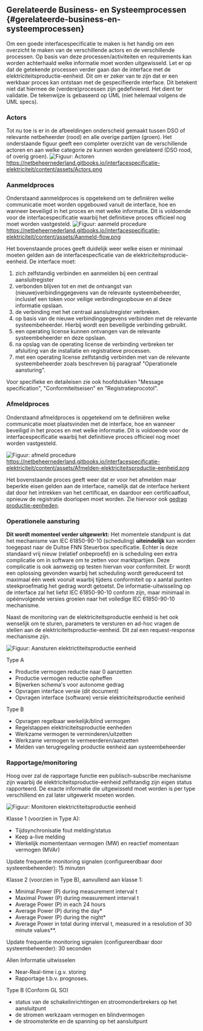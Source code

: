 ## Gerelateerde Business- en Systeemprocessen {#gerelateerde-business-en-systeemprocessen}

Om een goede interfacespecificatie te maken is het handig om een overzicht te maken van de verschillende actors en de verschillende processen. Op basis van deze processen/activiteiten en requirements kan worden achterhaald welke informatie moet worden uitgewisseld. Let er op dat de getekende processen verder gaan dan de interface met de elektriciteitsproductie-eenheid. Dit om er zeker van te zijn dat er een werkbaar proces kan ontstaan met de gespecifieerde interface. Dit betekent niet dat hiermee de (verdere)processen zijn gedefinieerd. Het dient ter validatie. De tekenwijze is gebaseerd op UML (niet helemaal volgens de UML specs).

### Actors
Tot nu toe is er in de afbeeldingen onderscheid gemaakt tussen DSO of relevante netbeheerder (rood) en alle overige partijen (groen). Het onderstaande figuur geeft een completer overzicht van de verschillende actoren en aan welke categorie ze kunnen worden gerelateerd (DSO rood, of overig groen).
![Figuur: Actoren](/assets/Actors.png)
https://netbeheernederland.gitbooks.io/interfacespecificatie-elektriciteit/content/assets/Actors.png

### Aanmeldproces
Onderstaand aanmeldproces is opgetekend om te definiëren welke communicatie moet worden opgebouwd vanuit de interface, hoe en wanneer beveiligd in het proces en met welke informatie. Dit is voldoende voor de interfacespecificatie waarbij het definitieve proces officieel nog moet worden vastgesteld. 
![Figuur: aanmeld procedure](/assets/Aanmeld-flow.png)
https://netbeheernederland.gitbooks.io/interfacespecificatie-elektriciteit/content/assets/Aanmeld-flow.png

Het bovenstaande proces geeft duidelijk weer welke eisen er minimaal moeten gelden aan de interfacespecficatie van de elektriciteitsproducie-eenheid. De interface moet:
1. zich zelfstandig verbinden en aanmelden bij een centraal aansluitregister
2. verbonden blijven tot en met de ontvangst van (nieuwe)verbindinggegevens van de relevante systeembeheerder, inclusief een token voor veilige verbindingsopbouw  en al deze informatie opslaan.
3. de verbinding met het centraal aansluitregister verbreken.
4. op basis van de nieuwe verbindinggegevens verbinden met de relevante systeembeheerder. Hierbij wordt een beveiligde verbinding gebruikt.
5. een operating license kunnen ontvangen van de relevante systeembeheerder en deze opslaan. 
6. na opslag van de operating license de verbinding verbreken ter afsluiting van de installatie en registratieve processen.
7. met een operating license zelfstandig verbinden met van de relevante systeembeheerder zoals beschreven bij paragraaf "Operationele aansturing".

Voor specifieke en detaileisen zie ook hoofdstukken "Message specification", "Conformiteitseisen" en "Registratieprocotol".

### Afmeldproces
Onderstaand afmeldproces is opgetekend om te definiëren welke communicatie moet plaatsvinden met de interface, hoe en wanneer beveiligd  in het proces en met welke informatie. Dit is voldoende voor de interfacespecificatie waarbij het definitieve proces officieel nog moet worden vastgesteld. 

![Figuur: afmeld procedure](/assets/Afmelden-elektriciteitsproductie-eenheid.png)
https://netbeheernederland.gitbooks.io/interfacespecificatie-elektriciteit/content/assets/Afmelden-elektriciteitsproductie-eenheid.png

Het bovenstaande proces geeft weer dat er voor het afmelden maar beperkte eisen gelden aan de interface, namelijk dat de interface herkent dat door het intrekken van het certificaat, en daardoor een certificaatfout, opnieuw de registratie doorlopen moet worden. Zie hiervoor ook [gedrag productie-eenheden](https://netbeheernederland.gitbooks.io/interfacespecificatie-elektriciteit/content/assets/Gedrag-productie-eenheden.png).


### Operationele aansturing
**Dit wordt momenteel verder uitgewerkt:** Het momentele standpunt is dat het mechanisme van IEC 61850-90-10 (scheduling) **uiteindelijk** kan worden toegepast naar de Duitse FNN Steuerbox specificatie. Echter is deze standaard vrij nieuw (relatief onbeproefd) en is scheduling een extra complicatie om in software om te zetten voor marktpartijen. Deze complicatie is ook aanwezig op testen hiervan voor  conformiteit. Er wordt een oplossing gevonden waarbij het scheduling wordt gereduceerd tot maximaal één week vooruit waarbij tijdens conformiteit op x aantal punten steekproefmatig het gedrag wordt getoetst. De informatie-uitwisseling op de interface zal het liefst IEC 61850-90-10 conform zijn, maar minimaal in opéénvolgende versies groeien naar het volledige IEC 61850-90-10 mechanisme. 

Naast de monitoring van de elektriciteitsproductie eenheid is het ook wenselijk om te sturen, parameters te versturen en ad-hoc vragen de stellen aan de elektriciteitsproductie-eenheid. Dit zal een request-response mechanisme zijn.

![Figuur: Aansturen elektrictiteitsproductie eenheid](/assets/sequence-Aansturen-elektriciteitsproductie-eenheid.png)

Type A
* Productie vermogen reductie naar 0 aanzetten
* Productie vermogen reductie opheffen
* Bijwerken schema's voor autonome gedrag
* Opvragen interface versie (dit document)
* Opvragen interface (software) versie elektriciteitsproductie eenheid


Type B
* Opvragen regelbaar werkelijk/blind vermogen
* Regelstappen elektriciteitsproductie eenheden
* Werkzame vermogen te verminderen/uitzetten
* Werkzame vermogen te vermeerderen/aanzetten
* Melden van terugregeling productie eenheid aan systeembeheerder

### Rapportage/monitoring
Hoog over zal de rapportage functie een publisch-subscribe mechanisme zijn waarbij de elektriciteitsproductie-eenheid zelfstandig zijn eigen status rapporteerd. De exacte informatie die uitgewisseld moet worden is per type verschillend en zal later uitgewerkt moeten worden.

![Figuur: Monitoren elektrictiteitsproductie eenheid](/assets/sequence-Monitoren-elektriciteitsproductie-eenheid.png)


Klasse 1 (voorzien in Type A):
* Tijdsynchronisatie fout melding/status
* Keep a-live melding
* Werkelijk momententaan vermogen (MW) en reactief momentaan vermogen  (MVAr)

Update frequentie monitoring signalen (configureerdbaar door systeembeheerder): 15 minuten

Klasse 2 (voorzien in Type B), aanvullend aan klasse 1:
* Minimal Power (P) during measurement interval t
* Maximal Power (P) during measurement interval t
* Average Power (P) in each 24 hours
* Average Power (P) during the day*
* Average Power (P) during the night*
* Average Power in total during interval t, measured in a resolution of 30 minute values**.

Update frequentie monitoring signalen (configureerdbaar door systeembeheerder): 30 seconden


Allen Informatie uitwisselen
* Near-Real-time i.g.v. storing
* Rapportage t.b.v. prognoses.

Type B (Conform GL SO) 
* status van de schakelinrichtingen en stroomonderbrekers op het aansluitpunt
* de stromen werkzaam vermogen en blindvermogen
* de stroomsterkte en de spanning op het aansluitpunt

